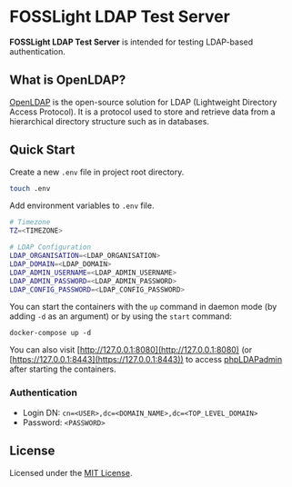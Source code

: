 # FOSSLight LDAP Test Server

**FOSSLight LDAP Test Server** is intended for testing LDAP-based authentication.

## What is OpenLDAP?

[OpenLDAP](https://www.openldap.org/) is the open-source solution for LDAP (Lightweight Directory Access Protocol). It is a protocol used to store and retrieve data from a hierarchical directory structure such as in databases.

## Quick Start

Create a new `.env` file in project root directory.

```bash
touch .env
```
Add environment variables to `.env` file.

```bash
# Timezone
TZ=<TIMEZONE>

# LDAP Configuration
LDAP_ORGANISATION=<LDAP_ORGANISATION>
LDAP_DOMAIN=<LDAP_DOMAIN>
LDAP_ADMIN_USERNAME=<LDAP_ADMIN_USERNAME>
LDAP_ADMIN_PASSWORD=<LDAP_ADMIN_PASSWORD>
LDAP_CONFIG_PASSWORD=<LDAP_CONFIG_PASSWORD>
```

You can start the containers with the `up` command in daemon mode (by adding `-d` as an argument) or by using the `start` command:

```
docker-compose up -d
```

You can also visit [http://127.0.0.1:8080](http://127.0.0.1:8080) (or [https://127.0.0.1:8443](https://127.0.0.1:8443)) to access [phpLDAPadmin](http://phpldapadmin.sourceforge.net/wiki/index.php/Main_Page) after starting the containers.

### Authentication

- Login DN: `cn=<USER>,dc=<DOMAIN_NAME>,dc=<TOP_LEVEL_DOMAIN>`
- Password: `<PASSWORD>`

## License

Licensed under the [MIT License](LICENSE).
